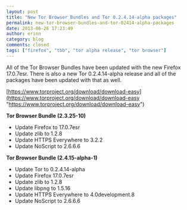```yaml
---
layout: post
title: "New Tor Browser Bundles and Tor 0.2.4.14-alpha packages"
permalink: new-tor-browser-bundles-and-tor-02414-alpha-packages
date: 2013-06-26 17:23:49
author: erinn
category: blog
comments: closed
tags: ["firefox", "tbb", "tor alpha release", "tor browser"]
---
```


All of the Tor Browser Bundles have been updated with the new Firefox 17.0.7esr. There is also a new Tor 0.2.4.14-alpha release and all of the packages have been updated with that as well.

[https://www.torproject.org/download/download-easy](https://www.torproject.org/download/download-easy "https://www.torproject.org/download/download-easy")

**Tor Browser Bundle (2.3.25-10)**

-   Update Firefox to 17.0.7esr
-   Update zlib to 1.2.8
-   Update HTTPS Everywhere to 3.2.2
-   Update NoScript to 2.6.6.6

**Tor Browser Bundle (2.4.15-alpha-1)**

-   Update Tor to 0.2.4.14-alpha
-   Update Firefox 17.0.7esr
-   Update zlib to 1.2.8
-   Update libpng to 1.5.16
-   Update HTTPS Everywhere to 4.0development.8
-   Update NoScript to 2.6.6.6

